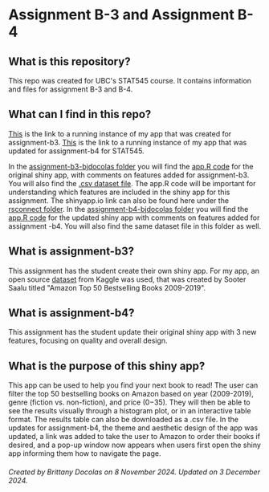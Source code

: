 # Assignment B-3 and Assignment B-4

## What is this repository?
This repo was created for UBC's STAT545 course. It contains information and files for assignment B-3 and B-4.

## What can I find in this repo?
[This](https://bjensendoc.shinyapps.io/assignment-b3-bjdocolas/) is the link to a running instance of my app that was created for assignment-b3. [This](https://bjensendoc.shinyapps.io/assignment-b4-bjdocolas/) is the link to a running instance of my app that was updated for assignment-b4 for STAT545. 

In the [assignment-b3-bjdocolas folder](https://github.com/stat545ubc-2024/assignment-b3-bjdocolas/tree/main/assignment-b3-bjdocolas) you will find the [app.R code](https://github.com/stat545ubc-2024/assignment-b3-bjdocolas/blob/main/assignment-b3-bjdocolas/app.R) for the original shiny app, with comments on features added for assignment-b3. You will also find the [.csv dataset file](https://github.com/stat545ubc-2024/assignment-b3-bjdocolas/blob/main/assignment-b3-bjdocolas/dataset/amazon_bestsellers.csv). The app.R code will be important for understanding which features are included in the shiny app for this assignment. The shinyapp.io link can also be found here under the [rsconnect folder](https://github.com/stat545ubc-2024/assignment-b3-bjdocolas/tree/main/assignment-b3-bjdocolas/rsconnect/shinyapps.io/bjensendoc).
In the [assignment-b4-bjdocolas folder](https://github.com/stat545ubc-2024/assignment-b3-bjdocolas/tree/main/assignment-b4-bjdocolas) you will find the [app.R code](https://github.com/stat545ubc-2024/assignment-b3-bjdocolas/blob/main/assignment-b4-bjdocolas/app.R) for the updated shiny app with comments on features added for assignment -b4. You will also find the same dataset file in this folder as well.

## What is assignment-b3?
This assignment has the student create their own shiny app. For my app, an open source [dataset](https://www.kaggle.com/datasets/sootersaalu/amazon-top-50-bestselling-books-2009-2019) from Kaggle was used, that was created by Sooter Saalu titled "Amazon Top 50 Bestselling Books 2009-2019". 

## What is assignment-b4?
This assignment has the student update their original shiny app with 3 new features, focusing on quality and overall design.

## What is the purpose of this shiny app?
This app can be used to help you find your next book to read! The user can filter the top 50 bestselling books on Amazon based on year (2009-2019), genre (fiction vs. non-fiction), and price ($0-$35). They will then be able to see the results visually through a histogram plot, or in an interactive table format. The results table can also be downloaded as a .csv file. In the updates for assignment-b4, the theme and aesthetic design of the app was updated, a link was added to take the user to Amazon to order their books if desired, and a pop-up window now appears when users first open the shiny app informing them how to navigate the page.


###### Created by Brittany Docolas on 8 November 2024. Updated on 3 December 2024.
